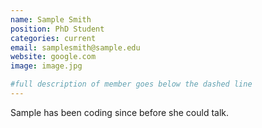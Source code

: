 ```yaml
---
name: Sample Smith
position: PhD Student
categories: current
email: samplesmith@sample.edu
website: google.com
image: image.jpg

#full description of member goes below the dashed line
---
```

Sample has been coding since before she could talk.